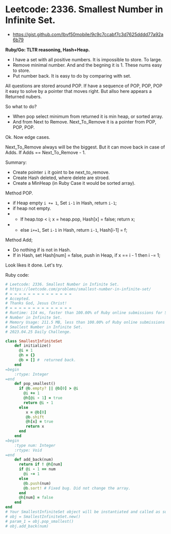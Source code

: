 # Leetcode: 2336. Smallest Number in Infinite Set.

- https://gist.github.com/lbvf50mobile/9c9c7ccabf7c3d7625dddd77a92a6b79

**Ruby/Go: TLTR reasoning, Hash+Heap.**

- I have a set with all positive numbers. It is impossible to store. To large.
- Remove minimal number. And and the begning it is 1. These nums easy to store.
- Put number back. It is easy to do by comparing with set.

All questions are stored around POP. If have a sequence of POP, POP, POP it easy
to solve by a pointer that moves right. But allso here appears a Returned
nubers.

So what to do?

- When pop select minimum from returned it is min heap, or sorted array.
- And from Next to Remove. Next_To_Remove it is a pointer from POP, POP, POP.

Ok. Now edge cases.

Next_To_Remove always will be the biggest. But it can move back in case of Adds.
If Adds == Next_To_Remove - 1.

Summary:
- Create pointer `i` it goint to be next_to_remove.
- Create Hash deleted, where delete are stroed.
- Create a MinHeap (in Ruby Case it would be sorted array). 

Method POP.

- if Heap empty `i += 1`, Set `i-1` in Hash, return `i-1`;
- if heap not empty.
- - If heap.top < i; x = heap.pop, Hash[x] = false; return x;
- - else `i+=1`, Set `i-1` in Hash, return `i-1`, Hash[i-1] = f;

Method Add;

- Do nothing if is not in Hash.
- If in Hash, set Hash[num] = false, push in Heap, if x == i - 1 then i -= 1;

Look likes it done. Let's try.

Ruby code:
```Ruby
# Leetcode: 2336. Smallest Number in Infinite Set.
# https://leetcode.com/problems/smallest-number-in-infinite-set/
# = = = = = = = = = = = = = =
# Accepted.
# Thanks God, Jesus Christ!
# = = = = = = = = = = = = = =
# Runtime: 114 ms, faster than 100.00% of Ruby online submissions for Smallest
# Number in Infinite Set.
# Memory Usage: 211.5 MB, less than 100.00% of Ruby online submissions for
# Smallest Number in Infinite Set.
# 2023.04.25 Daily Challenge.

class SmallestInfiniteSet
    def initialize()
      @i = 1
      @h = {}
      @b = [] #  returned back.
    end
=begin
    :rtype: Integer
=end
    def pop_smallest()
      if @b.empty? || @b[0] > @i
        @i += 1
        @h[@i - 1] = true
        return @i - 1
      else
         x = @b[0]
         @b.shift
         @h[x] = true
         return x
      end
    end
=begin
    :type num: Integer
    :rtype: Void
=end
    def add_back(num)
      return if ! @h[num]
      if @i - 1 == num
        @i -= 1
      else
        @b.push(num)
        @b.sort! # Fixed bug. Did not change the array.
      end
      @h[num] = false
    end
end
# Your SmallestInfiniteSet object will be instantiated and called as such:
# obj = SmallestInfiniteSet.new()
# param_1 = obj.pop_smallest()
# obj.add_back(num)
```
